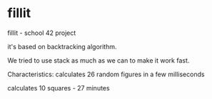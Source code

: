 # fillit
fillit - school 42 project

it's based on backtracking algorithm.

We tried to use stack as much as we can to make it work fast.

Characteristics:
calculates 26 random figures in a few milliseconds

calculates 10 squares - 27 minutes
